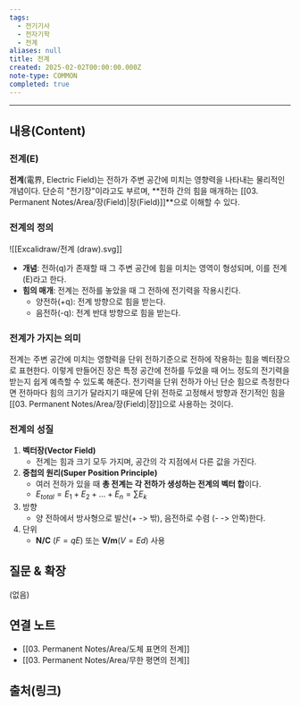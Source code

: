 ```yaml
---
tags:
  - 전기기사
  - 전자기학
  - 전계
aliases: null
title: 전계
created: 2025-02-02T00:00:00.000Z
note-type: COMMON
completed: true
---
```


---

## 내용(Content)

### 전계(E)

**전계**(電界, Electric Field)는 전하가 주변 공간에 미치는 영향력을 나타내는 물리적인 개념이다. 단순히 "전기장"이라고도 부르며, **전하 간의 힘을 매개하는 [[03. Permanent Notes/Area/장(Field)|장(Field)]]**으로 이해할 수 있다.

### 전계의 정의

![[Excalidraw/전계 (draw).svg]]

- **개념**: 전하(q)가 존재할 때 그 주변 공간에 힘을 미치는 영역이 형성되며, 이를 전계(E)라고 한다.
- **힘의 매개**: 전계는 전하를 놓았을 때 그 전하에 전기력을 작용시킨다.
	- 양전하(+q): 전계 방향으로 힘을 받는다.
	- 음전하(-q):  전계 반대 방향으로 힘을 받는다.

### 전계가 가지는 의미

전계는 주변 공간에 미치는 영향력을 단위 전하기준으로 전하에 작용하는 힘을 벡터장으로 표현한다. 이렇게 만들어진 장은 특정 공간에 전하를 두었을 때 어느 정도의 전기력을 받는지 쉽게 예측할 수 있도록 해준다. 전기력을 단위 전하가 아닌 단순 힘으로 측정한다면 전하마다 힘의 크기가 달라지기 때문에 단위 전하로 고정해서 방향과 전기적인 힘을 [[03. Permanent Notes/Area/장(Field)|장]]으로 사용하는 것이다.

### 전계의 성질

1. **벡터장(Vector Field)**
	- 전계는 힘과 크기 모두 가지며, 공간의 각 지점에서 다른 값을 가진다.
2. **중첩의 원리(Super Position Principle)**
	- 여러 전하가 있을 때 **총 전계는 각 전하가 생성하는 전계의 벡터 합**이다.
	- $E_{total} = E_{1}+E_{2}+ \dots + E_{n} = \sum E_{k}$
3. 방향
	- 양 전하에서 방사형으로 발산(+ -> 밖), 음전하로 수렴 (- -> 안쪽)한다.
4. 단위
	- **N/C** ($F = qE$) 또는 **V/m**($V = Ed$) 사용

## 질문 & 확장

(없음)

## 연결 노트

- [[03. Permanent Notes/Area/도체 표면의 전계]]
- [[03. Permanent Notes/Area/무한 평면의 전계]]


## 출처(링크)





